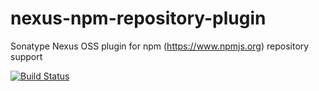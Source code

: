 nexus-npm-repository-plugin
===========================

Sonatype Nexus OSS plugin for npm (https://www.npmjs.org) repository support

[![Build Status](https://travis-ci.org/georgy/nexus-npm-repository-plugin.svg?branch=master)](https://travis-ci.org/georgy/nexus-npm-repository-plugin)

